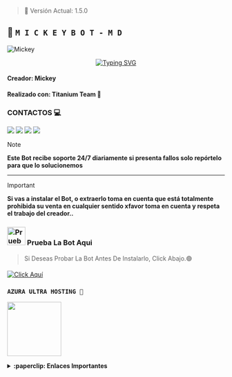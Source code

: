 > 💫 Versión Actual: 1.5.0

## 💫 **`M I C K E Y B O T - M D`**

![Mickey](https://qu.ax/EPuS.jpg)
<div align="center">
<a href="https://git.io/typing-svg"><img src="https://readme-typing-svg.demolab.com?font=Oswald&weight=300&size=37&duration=3000&pause=100&color=000000&background=601D6E00&center=true&vCenter=true&repeat=true&random=FALSO&width=660&height=90&lines=Yallico+lanzó;Nueva+versión+MickeyBot - 1.5.0;MickeyBot-MD+El+Mejor Bot+De+WhatsApp" alt="Typing SVG"/></a>
</div>

#### Creador: Mickey
#### Realizado con: Titanium Team 💫

### CONTACTOS 💻
<p>



<a href="https://api.whatsapp.com/send/?phone=+51926956637&text=Hola 👋 soporte de Mickey Bot &type=phone_number&app_absent=0" target="blank"><img src="https://img.shields.io/badge/Whatsapp-30302f?style=flat&logo=whatsapp" /></a>
 <a href="http://www.instagram.com/yallico.owner" target="blank"><img src="https://img.shields.io/badge/Instagram-30302f?style=flat&logo=instagram" /></a>
<a href="https://www.threads.net/@yallico.owner" target="blank"><img src="https://img.shields.io/badge/Threads-30302f?style=flat&logo=threads" /></a>
<a href="https://x.com/yallico.owner" target="blank"><img src="https://img.shields.io/badge/Twitter-30302f?style=flat&logo=x" /></a>

> [!NOTE]
> **Este Bot recibe soporte 24/7 diariamente si presenta fallos solo repórtelo para que lo solucionemos**

***

> [!IMPORTANT]
> **Si vas a instalar el Bot, o extraerlo toma en cuenta que está totalmente prohibida su venta en cualquier sentido xfavor toma en cuenta y respeta el trabajo del creador..**

### <img src="https://qu.ax/EPuS.jpg" alt="Prueba El Bot Aqui" width="42" height="42"> Prueba La Bot Aqui

> Si Deseas Probar La Bot Antes De Instalarlo, Click Abajo.🟢

[![Click Aquí](https://img.shields.io/badge/Grupo-Genesis-25D366?style=for-the-badge&logo=whatsapp&logoColor=white)](https://chat.whatsapp.com/G35x1XV7DSrDmR9b7G4wJ4)

### **`AZURA ULTRA HOSTING 👾`**
<a href="https://store.azuraultra-host.pro/login"><img src="https://qu.ax/ewVT.jpg" height="125px"></a>

<details>
 <summary><b>:paperclip: Enlaces Importantes</b></summary>

- **Dashboard:** [`Aquí`](https://control.azuraultra-host.pro/)
- **Panel:** [`Aquí`](https://control.azuraultra-host.pro/)
- **Canal de WhatsApp:** [`Aquí`](https://whatsapp.com/channel/0029VaWABAMG8l5K8K9PAB3v)

#### 🟢 ACTIVAR EN CODES SPACES 
[`CREAR SERVIDOR`](https://github.com/codespaces/new?skip_quickstart=true&machine=basicLinux32gb&repo=OfcDiego/YaemoriBot-MD&ref=main&geo=UsEast)


## <img src="https://static.wikia.nocookie.net/nyancat/images/d/d3/Nyan-cat.gif/revision/latest/scale-to-width-down/400?cb=20131231222500&path-prefix=es" alt="Grupo" width="45" height="43"> Bot Oficial ☄️

<a href="https://wa.me/51936994155?text=!serbot"><img alt="Bot Oficial ☄️" src="https://img.shields.io/badge/Bot - Oficial-00FFFF?style=for-the-badge&logo=whatsapp&logoColor=white"/></a>

> No Spam Al Bot!

---

### ☁️ AGRADECIMIENTOS
<a
href="https://github.com/Angelito-OFC"><img src="https://github.com/Angelito-OFC.png" width="130" height="130" alt="Dev-Diego"/></a>

### 💫 CREADOR 
<a
href="https://github.com/MickeyVipPro"><img src="https://github.com/MickeyVipPro.png" width="130" height="130" alt="Mickey"/></a>

> Copyright (c) 2024 **[MickeyVipPro](https://whatsapp.com/channel/0029VaiHa0GJkK7If3ctDH0g)**.

**`¡GRACIAS POR PREFERIRNOS!` ☕**
